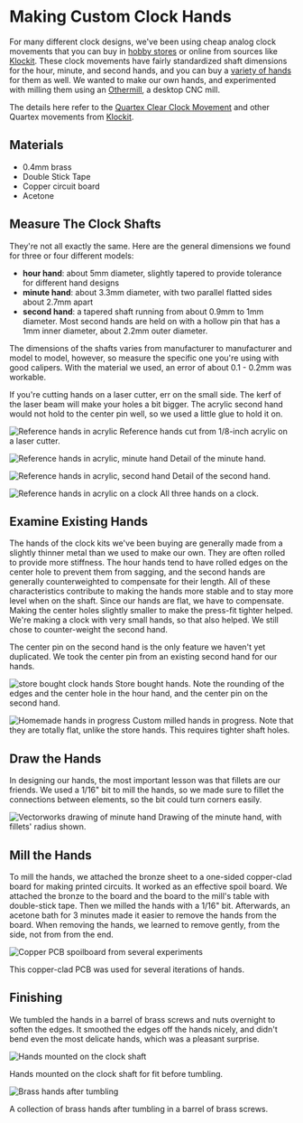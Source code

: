 # Making Custom Clock Hands

For many different clock designs, we've been using cheap analog clock movements that you can buy in [hobby stores](https://www.michaels.com/075in-clock-movement-kit-with-small-hands-by-artminds/10475422.html) or online from sources like [Klockit](https://www.klockit.com). These clock movements have fairly standardized shaft dimensions for the hour, minute, and second hands, and you can buy a [variety of hands](https://www.michaels.com/metal-clock-hands-by-recollections/10435215.html) for them as well. We wanted to make our own hands, and experimented with milling them using an [Othermill](https://othermachine.co/), a desktop CNC mill.

The details here refer to the [Quartex Clear Clock Movement](https://www.klockit.com/quartexr-clear-quartz-clock-movement.html) and other Quartex movements from [Klockit](https://www.klockit.com/).

## Materials

* 0.4mm brass
* Double Stick Tape
* Copper circuit board
* Acetone

## Measure The Clock Shafts

They're not all exactly the same. Here are the general dimensions we found for three or four different models:
* **hour hand**: about 5mm diameter, slightly tapered to provide tolerance for different hand designs
* **minute hand**: about 3.3mm diameter, with two parallel flatted sides about 2.7mm apart
* **second hand**: a tapered shaft running from about 0.9mm to 1mm diameter. Most second hands are held on with a hollow pin that has a 1mm inner diameter, about 2.2mm outer diameter.

The dimensions of the shafts varies from manufacturer to manufacturer and model to model, however, so measure the specific one you're using with good calipers. With the material we used, an error of about 0.1 - 0.2mm was workable.

If you're cutting hands on a laser cutter, err on the small side. The kerf of the laser beam will make your holes a bit bigger. The acrylic second hand would not hold to the center pin well, so we used a little glue to hold it on.

![Reference hands in acrylic](img/clock-control-18.jpg "reference hands, acrylic")
Reference hands cut from 1/8-inch acrylic on a laser cutter.

![Reference hands in acrylic, minute hand](img/clock-control-19.jpg "reference hands, acrylic, minute hand")
Detail of the minute hand.

![Reference hands in acrylic, second hand](img/clock-control-20.jpg "reference hands, acrylic, second hand")
Detail of the second hand.


![Reference hands in acrylic on a clock](img/clock-control-23.jpg "Reference hands in acrylic on a clock")
All three hands on a clock.

## Examine Existing Hands

The hands of the clock kits we've been buying are generally made from a slightly thinner metal than we used to make our own. They are often rolled to provide more stiffness. The hour hands tend to have rolled edges on the center hole to prevent them from sagging, and the second hands are generally counterweighted to compensate for their length. All of these characteristics contribute to making the hands more stable and to stay more level when on the shaft. Since our hands are flat, we have to compensate. Making the center holes slightly smaller to make the press-fit tighter helped. We're making a clock with very small hands, so that also helped. We still chose to counter-weight the second hand.

The center pin on the second hand is the only feature we haven't yet duplicated. We took the center pin from an existing second hand for our hands.

![store bought clock hands](img/store-bought-clock-hands.gif)
Store bought hands. Note the rounding of the edges and the center hole in the hour hand, and the center pin on the  second hand.

![Homemade hands in progress](img/homemade-hands-in-progress.jpeg)
Custom milled hands in progress. Note that they are totally flat, unlike the store hands. This requires tighter shaft holes.


## Draw the Hands

In designing our hands, the most important lesson was that fillets are our friends. We used a 1/16" bit to mill the hands, so we made sure to fillet the connections between elements, so the bit could turn corners easily.

![Vectorworks drawing of minute hand](img/fillets.png)
Drawing of the minute hand, with fillets' radius shown.


## Mill the Hands

To mill the hands, we attached the bronze sheet to a one-sided copper-clad board for making printed circuits. It worked as an effective spoil board. We attached the bronze to the board and the board to the mill's table with double-stick tape. Then we milled the hands with a 1/16" bit. Afterwards, an acetone bath for 3 minutes made it easier to remove the hands from the board.
When removing the hands, we learned to remove gently, from the side, not from from the end.

![Copper PCB spoilboard from several experiments](img/copper-spoilboard-for-hand-milling.jpeg)

This copper-clad PCB was used for several iterations of hands.

## Finishing

We tumbled the hands in a barrel of brass screws and nuts overnight to soften the edges. It smoothed the edges off the hands nicely, and didn't bend even the most delicate hands, which was a pleasant surprise.

![Hands mounted on the clock shaft](img/hands-on-clock-shaft.jpeg)

Hands mounted on the clock shaft for fit before tumbling.


![Brass hands after tumbling](img/brass-hands-after-tumbling.jpeg)

A collection of brass hands after tumbling in a barrel of brass screws.
